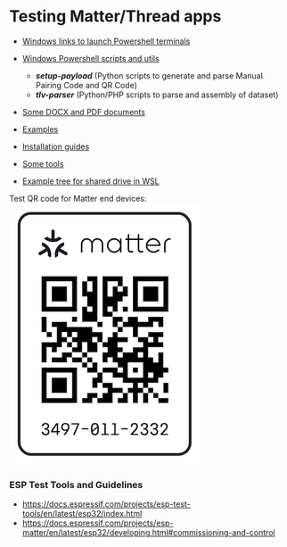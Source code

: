# Testing Matter/Thread apps

- [Windows links to launch Powershell terminals](C)

- [Windows Powershell scripts and utils](D)
  - ***setup-payload*** (Python scripts to generate and parse Manual Pairing Code and QR Code)
  - ***tlv-parser*** (Python/PHP scripts to parse and assembly of dataset)

- [Some DOCX and PDF documents](docs)

- [Examples](examples)

- [Installation guides](install)

- [Some tools](tools)

- [Example tree for shared drive in WSL](U)

Test QR code for Matter end devices:  
![](images/matter/matter_qrcode_20202021_3840.png)  
  
### ESP Test Tools and Guidelines
- https://docs.espressif.com/projects/esp-test-tools/en/latest/esp32/index.html  
- https://docs.espressif.com/projects/esp-matter/en/latest/esp32/developing.html#commissioning-and-control  
